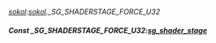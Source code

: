 _[sokol](../../modules/sokol/sokol-module.md):[sokol](../../modules/sokol/sokol-module.md).\_SG\_SHADERSTAGE\_FORCE\_U32_
##### Const \_SG\_SHADERSTAGE\_FORCE\_U32:[sg_shader_stage](../../modules/sokol/sokol-sg_shader_stage.md)
